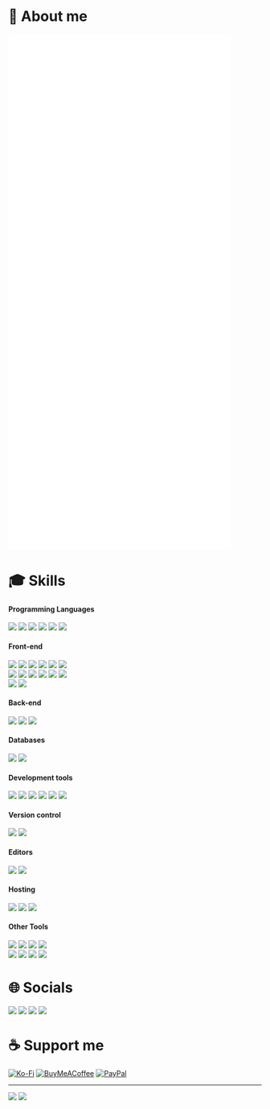 # 📰 About me

![Metrics](./github-metrics.svg)

# 🎓 Skills

#### Programming Languages

<p>
  <img src="https://img.shields.io/badge/JavaScript-282c34?logo=javascript" height="25">
  <img src="https://img.shields.io/badge/TypeScript-282c34?logo=typescript&logoColor=367fcf" height="25">
  <img src="https://img.shields.io/badge/Python-282c34?logo=python" height="25">
  <img src="https://img.shields.io/badge/PHP-282c34?logo=php" height="25">
  <img src="https://img.shields.io/badge/Go-282c34?logo=go" height="25">
  <img src="https://img.shields.io/badge/C-282c34?logo=c" height="25">
</p>

<!-- <img src="https://skillicons.dev/icons?i=js,ts,py,php,c,go&perline=14" width="212"> -->

#### Front-end

<p>
  <img src="https://img.shields.io/badge/HTML-282c34?logo=html5" height="25">
  <img src="https://img.shields.io/badge/CSS-282c34?logo=css3&logoColor=0396de" height="25">
  <img src="https://img.shields.io/badge/React-282c34?logo=react" height="25">
  <img src="https://img.shields.io/badge/Redux-282c34?logo=redux&logoColor=764abc" height="25">
  <img src="https://img.shields.io/badge/Vue-282c34?logo=vue.js" height="25">
  <img src="https://img.shields.io/badge/TailwindCSS-282c34?logo=tailwindcss" height="25">
  <br>
  <img src="https://img.shields.io/badge/Antd-282c34?logo=antdesign&logoColor=0170fe" height="25">
  <img src="https://img.shields.io/badge/Bootstrap-282c34?logo=bootstrap" height="25">
  <img src="https://img.shields.io/badge/JQuery-282c34?logo=jquery&logoColor=1163a4" height="25">
  <img src="https://img.shields.io/badge/ThreeJS-282c34?logo=three.js" height="25">
  <img src="https://img.shields.io/badge/SVG-282c34?logo=svg" height="25">
  <img src="https://img.shields.io/badge/Sass-282c34?logo=sass" height="25">
  <br>
  <img src="https://img.shields.io/badge/Pug-282c34?logo=pug" height="25">
  <img src="https://img.shields.io/badge/YAML-282c34?logo=yaml&logoColor=cb171e" height="25">
</p>

<!-- <img src="https://skillicons.dev/icons?i=html,css,react,redux,vue,tailwind,bootstrap,jquery,threejs,svg,sass,pug&perline=14" width="428"> -->

#### Back-end

<p>
  <img src="https://img.shields.io/badge/NodeJS-282c34?logo=node.js" height="25">
  <img src="https://img.shields.io/badge/Electron-282c34?logo=electron" height="25">
  <img src="https://img.shields.io/badge/Express-282c34?logo=express" height="25">
</p>

<!-- <img src="https://skillicons.dev/icons?i=nodejs,vite,electron,express&perline=14" width="140"> -->

#### Databases

<p>
  <img src="https://img.shields.io/badge/MySQL-282c34?logo=mysql" height="25">
  <img src="https://img.shields.io/badge/GraphQL-282c34?logo=graphql&logoColor=de33a6" height="25">
</p>

<!-- <img src="https://skillicons.dev/icons?i=mysql,gql,gcp&perline=14" width="104"> -->

#### Development tools

<p>
  <img src="https://img.shields.io/badge/Npm-282c34?logo=npm" height="25">
  <img src="https://img.shields.io/badge/Pnpm-282c34?logo=pnpm" height="25">
  <img src="https://img.shields.io/badge/Bun-282c34?logo=bun" height="25">
  <img src="https://img.shields.io/badge/Vite-282c34?logo=vite&logoColor=f7ba18" height="25">
  <img src="https://img.shields.io/badge/Vitest-282c34?logo=vitest" height="25">
  <img src="https://img.shields.io/badge/Prettier-282c34?logo=prettier" height="25">
</p>

#### Version control

<p>
  <img src="https://img.shields.io/badge/Git-282c34?logo=git" height="25">
  <img src="https://img.shields.io/badge/GitHub-282c34?logo=github" height="25">
</p>

#### Editors

<p>
  <img src="https://img.shields.io/badge/VS Code-282c34?logo=visual-studio-code&logoColor=0078d7" height="25">
  <img src="https://img.shields.io/badge/Sublime Text-282c34?logo=sublime-text" height="25">
</p>

#### Hosting

<p>
  <img src="https://img.shields.io/badge/Vercel-282c34?logo=vercel" height="25">
  <img src="https://img.shields.io/badge/Netlify-282c34?logo=netlify" height="25">
  <img src="https://img.shields.io/badge/Heroku-282c34?logo=heroku&logoColor=6762a6" height="25">
</p>

#### Other Tools

<p>
  <img src="https://img.shields.io/badge/Markdown-282c34?logo=markdown" height="25">
  <img src="https://img.shields.io/badge/Powershell-282c34?logo=powershell" height="25">
  <img src="https://img.shields.io/badge/Google Cloud-282c34?logo=google-cloud" height="25">
  <img src="https://img.shields.io/badge/Stack Overflow-282c34?logo=stackoverflow" height="25">
  <br>
  <img src="https://img.shields.io/badge/Photoshop-282c34?logo=adobe-photoshop" height="25">
  <img src="https://img.shields.io/badge/Figma-282c34?logo=figma" height="25">
  <img src="https://img.shields.io/badge/Imgur-282c34?logo=imgur" height="25">
  <img src="https://img.shields.io/badge/Microsoft Edge-282c34?logo=microsoft-edge&logoColor=0078d7" height="25">
</p>

<!-- <img src="https://skillicons.dev/icons?i=git,github,npm,pnpm,vitest,vscode,sublime,powershell,md,regex,vercel,codepen,ps,figma,stackoverflow,windows&perline=14" width="500"> -->

# 🌐 Socials

[<img src="https://img.shields.io/badge/CodePen-3e3f46.svg?logo=codepen" height="25">](https://codepen.io/tientq64)
[<img src="https://img.shields.io/badge/Facebook-0866ff.svg?logo=facebook" height="25">](https://fb.com/tientq64)
[<img src="https://img.shields.io/badge/YouTube-c4302b.svg?logo=youtube" height="25">](https://youtube.com/@mien-ai-music)
[<img src="https://img.shields.io/badge/Wikipedia-ddd.svg?logo=wikipedia&logoColor=000" height="25">](https://vi.wikipedia.org/wiki/Th%C3%A0nh_vi%C3%AAn:Tientq64)

# ☕ Support me

[![Ko-Fi](https://img.shields.io/badge/Ko--fi-F16061?style=for-the-badge&logo=ko-fi&logoColor=white)](https://ko-fi.com/tientq64)
[![BuyMeACoffee](https://img.shields.io/badge/Buy%20Me%20a%20Coffee-ffdd00?style=for-the-badge&logo=buy-me-a-coffee&logoColor=black)](https://buymeacoffee.com/tientq64)
[![PayPal](https://img.shields.io/badge/PayPal-00457C?style=for-the-badge&logo=paypal&logoColor=white)](https://paypal.me/tientq64)

---

[<img src="https://github.com/tientq64/tientq64/actions/workflows/metrics.yml/badge.svg" height="22">](https://github.com/tientq64/tientq64/actions/workflows/metrics.yml)
[<img src="https://visitcount.itsvg.in/api?id=tientq64&icon=5&color=6">](https://visitcount.itsvg.in)
